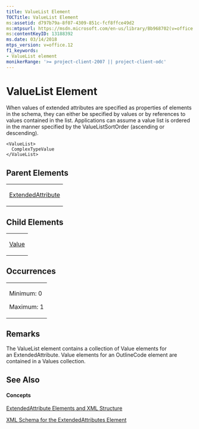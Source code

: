 ```yaml
---
title: ValueList Element
TOCTitle: ValueList Element
ms:assetid: d797b79a-8f07-4309-851c-fcf8ffce49d2
ms:mtpsurl: https://msdn.microsoft.com/en-us/library/Bb968702(v=office.12)
ms:contentKeyID: 13188392
ms.date: 03/14/2018
mtps_version: v=office.12
f1_keywords:
- ValueList element
monikerRange: '>= project-client-2007 || project-client-odc'
---
```


# ValueList Element




When values of extended attributes are specified as properties of elements in the schema, they can either be specified by values or by references to values contained in the list. Applications can assume a value list is ordered in the manner specified by the ValueListSortOrder (ascending or descending).

    <ValueList>
      ComplexTypeValue
    </ValueList>

## Parent Elements

<table>
<colgroup>
<col style="width: 100%" />
</colgroup>
<tbody>
<tr class="odd">
<td><p><a href="extendedattribute-element.md">ExtendedAttribute</a></p></td>
</tr>
</tbody>
</table>

## Child Elements

<table>
<colgroup>
<col style="width: 100%" />
</colgroup>
<tbody>
<tr class="odd">
<td><p><a href="value-element.md">Value</a></p></td>
</tr>
</tbody>
</table>

## Occurrences

<table>
<colgroup>
<col style="width: 100%" />
</colgroup>
<tbody>
<tr class="odd">
<td><p>Minimum: 0</p>
<p>Maximum: 1</p></td>
</tr>
</tbody>
</table>

## Remarks

The ValueList element contains a collection of Value elements for an ExtendedAttribute. Value elements for an OutlineCode element are contained in a Values collection.

## See Also

#### Concepts

[ExtendedAttribute Elements and XML Structure](extendedattribute-elements-and-xml-structure.md)

[XML Schema for the ExtendedAttributes Element](xml-schema-for-the-extendedattributes-element.md)

